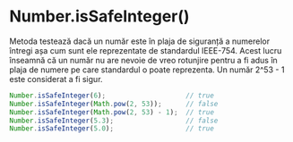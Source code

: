 # Number.isSafeInteger()

Metoda testează dacă un număr este în plaja de siguranță a numerelor întregi așa cum sunt ele reprezentate de standardul IEEE-754. Acest lucru înseamnă că un număr nu are nevoie de vreo rotunjire pentru a fi adus în plaja de numere pe care standardul o poate reprezenta. Un număr 2^53 - 1 este considerat a fi sigur.

```javascript
Number.isSafeInteger(6);                    // true
Number.isSafeInteger(Math.pow(2, 53));      // false
Number.isSafeInteger(Math.pow(2, 53) - 1);  // true
Number.isSafeInteger(5.3);                  // false
Number.isSafeInteger(5.0);                  // true
```
